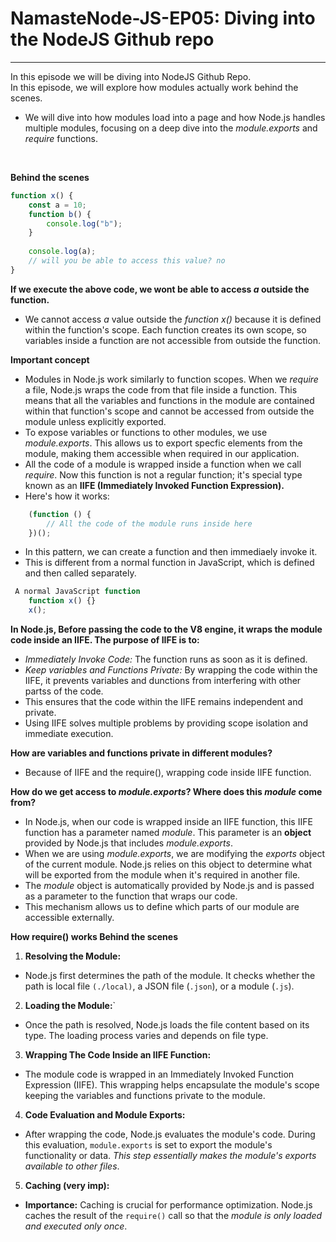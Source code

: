# NamasteNode-JS-EP05: Diving into the NodeJS Github repo
----------------------------------------------------------------
In this episode we will be diving into NodeJS Github Repo.
<br>
In this episode, we will explore how modules actually work behind the scenes.

- We will dive into how modules load into a page and how Node.js handles multiple modules, focusing on a deep dive into the *module.exports* and *require* functions. 
<br>

**Behind the scenes**

```javascript
function x() {
    const a = 10;
    function b() {
        console.log("b");
    }
    
    console.log(a);
    // will you be able to access this value? no 
}
```

**If we execute the above code, we wont be able to access *a* outside the function.**

- We cannot access *a* value outside the *function x()* because it is defined within the function's scope. Each function creates its own scope, so variables inside a function are not accessible from outside the function.
  
**Important concept**
- Modules in Node.js work similarly to function scopes. When we *require* a file, Node.js wraps the code from that file inside a function. This means that all the variables and functions in the module are contained within that function's scope and cannot be accessed from outside the module unless explicitly exported. 
- To expose variables or functions to other modules, we use *module.exports*. This allows us to export specfic elements from the module, making them accessible when required in our application.
- All the code of a module is wrapped inside a function when we call *require*. Now this function is not a regular function; it's special type known as an **IIFE (Immediately Invoked Function Expression).**
- Here's how it works: 

```javascript
    (function () {
        // All the code of the module runs inside here
    })();
```    
- In this pattern, we can create a function and then immediaely invoke it.
- This is different from a normal function in JavaScript, which is defined and then called separately.
  
```javascript
 A normal JavaScript function
    function x() {}
    x();
```   

**In Node.js, Before passing the code to the V8 engine, it wraps the module code inside an IIFE. The purpose of IIFE is to:**
- *Immediately Invoke Code:* The function runs as soon as it is defined.
- *Keep variables and Functions Private:* By wrapping the code within the IIFE, it prevents variables and dunctions from interfering with other partss of the code.
- This ensures that the code within the IIFE remains independent and private.
- Using IIFE solves multiple problems by providing scope isolation and immediate execution.

**How are variables and functions private in different modules?**
- Because of IIFE and the require(), wrapping code inside IIFE function.
  
**How do we get access to *module.exports*? Where does this *module* come from?** 
- In Node.js, when our code is wrapped inside an IIFE function, this IIFE function has a parameter named *module*. This parameter is an **object** provided by Node.js that includes *module.exports*.
- When we are using *module.exports*, we are modifying the *exports* object of the current module. Node.js relies on this object to determine what will be exported from the module when it's required in another file.
- The *module* object is automatically provided by Node.js and is passed as a parameter to the function that wraps our code.
- This mechanism allows us to define which parts of our module are accessible externally.

**How require() works Behind the scenes**

1. **Resolving the Module:**
- Node.js first determines the path of the module. It checks whether the path is local file `(./local)`, a JSON file (`.json`), or a module (`.js`).
2. **Loading the Module:**`
- Once the path is resolved, Node.js loads the file content based on its type. The loading process varies and depends on file type. 
3. **Wrapping The Code Inside an IIFE Function:**
- The module code is wrapped in an Immediately Invoked Function Expression (IIFE). This wrapping helps encapsulate the module's scope keeping the variables and functions private to the module.
4. **Code Evaluation and Module Exports:**
- After wrapping the code, Node.js evaluates the module's code. During this evaluation, `module.exports` is set to export the module's functionality or data. *This step essentially makes the module's exports available to other files*.
5. **Caching (very imp):**
- **Importance:** Caching is crucial for performance optimization. Node.js caches the result of the `require()` call so that the *module is only loaded and executed only once*.  